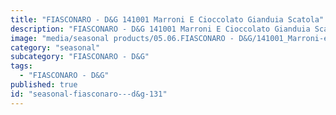 ```yaml
---
title: "FIASCONARO - D&G 141001 Marroni E Cioccolato Gianduia Scatola"
description: "FIASCONARO - D&G 141001 Marroni E Cioccolato Gianduia Scatola"
image: "media/seasonal products/05.06.FIASCONARO - D&G/141001_Marroni-e-Cioccolato-Gianduia_Scatola.jpg"
category: "seasonal"
subcategory: "FIASCONARO - D&G"
tags:
  - "FIASCONARO - D&G"
published: true
id: "seasonal-fiasconaro---d&g-131"
---
```

